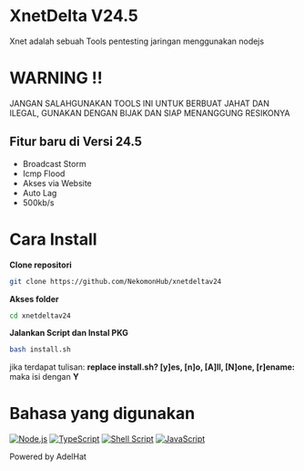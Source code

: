 # XnetDelta V24.5
Xnet adalah sebuah Tools pentesting jaringan menggunakan nodejs 

# **WARNING !!**
JANGAN SALAHGUNAKAN TOOLS INI UNTUK BERBUAT JAHAT DAN ILEGAL, GUNAKAN DENGAN BIJAK DAN SIAP MENANGGUNG RESIKONYA

## Fitur baru di Versi 24.5 ##
- Broadcast Storm
- Icmp Flood
- Akses via Website
- Auto Lag
- 500kb/s

# Cara Install
**Clone repositori**
```bash
git clone https://github.com/NekomonHub/xnetdeltav24
```
**Akses folder**
```bash
cd xnetdeltav24
```
**Jalankan Script dan Instal PKG**
```bash
bash install.sh
```
jika terdapat tulisan:
**replace install.sh? [y]es, [n]o, [A]ll, [N]one, [r]ename:** 
maka isi dengan **Y**
# Bahasa yang digunakan

[![Node.js](https://img.shields.io/badge/Node.js-339933?style=flat&logo=nodedotjs&logoColor=white)]()
[![TypeScript](https://img.shields.io/badge/TypeScript-3178C6?style=flat&logo=typescript&logoColor=white)]()
[![Shell Script](https://img.shields.io/badge/Shell%20Script-4EAA25?style=flat&logo=gnubash&logoColor=white)]()
[![JavaScript](https://img.shields.io/badge/JavaScript-F7DF1E?style=flat&logo=javascript&logoColor=black)]()

Powered by AdelHat
